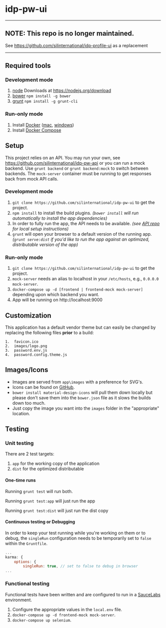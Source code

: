 # idp-pw-ui

---

## NOTE: This repo is no longer maintained. ##

See https://github.com/silinternational/idp-profile-ui as a replacement

---

## Required tools

### Development mode

1.  [node](https://nodejs.org) Downloads at https://nodejs.org/download
2.  [bower](http://bower.io) `npm install -g bower`
3.  [grunt](http://gruntjs.com) `npm install -g grunt-cli`

### Run-only mode

1.  Install [Docker](https://www.docker.com/products/overview) ([mac](https://download.docker.com/mac/stable/Docker.dmg), [windows](https://download.docker.com/win/stable/InstallDocker.msi))
2.  Install [Docker Compose](https://docs.docker.com/compose/install)

## Setup

This project relies on an API.  You may run your own, see https://github.com/silinternational/idp-pw-api or you can run a mock backend.  Use `grunt backend` or `grunt backend:mock` to switch between backends.  The `mock-server` container must be running to get responses back from mock API calls.

### Development mode

1.  `git clone https://github.com/silinternational/idp-pw-ui` to get the project.
2.  `npm install` to install the build plugins. _(`bower install` will run automatically to install the app dependencies)_
3.  In order to fully run the app, the API needs to be available. _(see [API repo](https://github.com/silinternational/idp-pw-api) for local setup instructions)_
4.  `grunt` will open your browser to a default version of the running app. _(`grunt serve:dist` if you'd like to run the app against an optimized, distributable version of the app)_

### Run-only mode

1.  `git clone https://github.com/silinternational/idp-pw-ui` to get the project.
2.  `mock-server` needs an alias to localhost in your `/etc/hosts`, e.g., `0.0.0.0   mock-server`.
3.  `docker-compose up -d [frontend | frontend-mock mock-server]` depending upon which backend you want.
4.  App will be running on http://localhost:9000

## Customization
This application has a default vendor theme but can easily be changed by replacing the following files **prior** to a build:
    
    1.  favicon.ico
    2.  images/logo.png
    3.  password.env.js
    4.  password.config.theme.js

## Images/Icons

*   Images are served from `app\images` with a preference for SVG's.
*   Icons can be found on
[GitHub](https://github.com/google/material-design-icons).
*   `bower install material-design-icons` will pull them down locally but
please don't save them into the `bower.json` file as it slows the builds down
too much.
*   Just copy the image you want into the `images` folder in the "appropriate"
location.

## Testing

### Unit testing

There are 2 test targets:

1.  `app` for the working copy of the application
2.  `dist` for the optimized distributable

#### One-time runs

Running `grunt test` will run both.

Running `grunt test:app` will just run the app

Running `grunt test:dist` will just run the dist copy

#### Continuous testing or Debugging

In order to keep your test running while you're working on them or to debug,
the `singleRun` configuration needs to be temporarily set to `false` within
the `Gruntfile`.

```javascript
...
karma: {
    options: {
        singleRun: true, // set to false to debug in browser
...
```

### Functional testing

Functional tests have been written and are configured to run in a [SauceLabs](https://saucelabs.com) environment.
1.  Configure the appropriate values in the `local.env` file.
2.  `docker-compose up -d frontend-mock mock-server`.
3.  `docker-compose up selenium`.